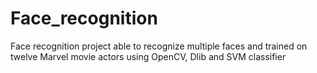 # Face_recognition
 Face recognition project able to recognize multiple faces and trained on twelve Marvel movie actors using OpenCV, Dlib and SVM classifier
